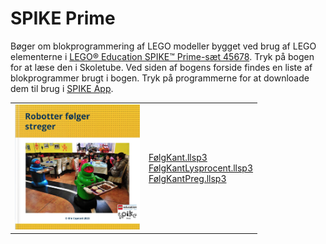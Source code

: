 # SPIKE Prime
Bøger om blokprogrammering af LEGO modeller bygget ved brug af LEGO elementerne i <a href="https://www.lego.com/da-dk/product/lego-education-spike-prime-set-45678" target="_blank">
LEGO® Education SPIKE™ Prime-sæt 45678</a>.
Tryk på bogen for at læse den i Skoletube. Ved siden af bogens forside findes en liste af blokprogrammer brugt i bogen. Tryk på programmerne for at downloade dem til brug i 
<a href="https://education.lego.com/da-dk/downloads/spike-app/software/" target="_blank">SPIKE App</a>.
<table>
  <tr>
    <td>
      <a href="https://www.skoletube.dk/video/8651552/cfc34d7aad4da3644b07450eed32c275" target="_blank">
      <img src="Streger.png" alt="Robotter følger streger" width="200"></a></td>
    <td>
      <a href="https://ocaprani.github.io/SPIKE/FølgKant.llsp3" target="_blank">FølgKant.llsp3</a><br> 
      <a href="https://ocaprani.github.io/SPIKE/FølgKantLysprocent.llsp3" target="_blank">FølgKantLysprocent.llsp3</a><br>
            <a href="https://ocaprani.github.io/SPIKE/FølgKantPreg.llsp3" target="_blank">FølgKantPreg.llsp3</a><br>
    </td>
  </tr>
</table>
